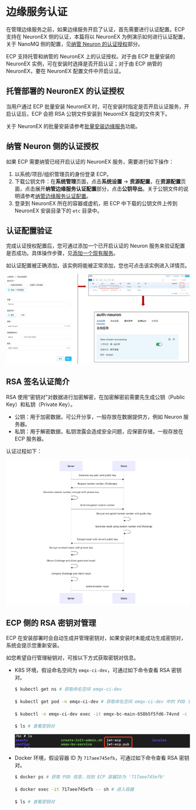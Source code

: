 # 边缘服务认证

在管理边缘服务之前，如果边缘服务开启了认证，首先需要进行认证配置。ECP 支持在 NeuronEX 侧的认证，本篇将以 NeuronEX 为例演示如何进行认证配置，关于 NanoMQ 侧的配置，见[纳管 Neuron 的认证授权](#纳管-neuron-侧的认证授权)部分。

ECP 支持托管和纳管的 NeuronEX 上的认证授权。对于由 ECP 批量安装的 NeuronEX 实例，可在安装时选择是否开启认证；对于由 ECP 纳管的 NeuronEX，要在 NeuronEX 配置文件中开启认证。

## 托管部署的 NeuronEX 的认证授权

当用户通过 ECP 批量安装 NeuronEX 时，可在安装时指定是否开启认证服务，开启认证后，ECP 会把 RSA 公钥文件安装到 NeuornEX 指定的文件夹下。

关于 NeuronEX 的批量安装请参考[批量安装边缘服务](../edge_service/batch_install)功能。

## 纳管 Neuron 侧的认证授权

如果 ECP 需要纳管已经开启认证的 NeuronEX 服务，需要进行如下操作：

1. 以系统/项目/组织管理员的身份登录 ECP。
2. 下载公钥文件：在**系统管理**页面，点击**系统设置** -> **资源配置**，在**资源配置**页面，点击展开**纳管边缘服务认证配置**部分，点击**公钥导出**。关于公钥文件的说明请参考[纳管边缘服务认证配置](../system_admin/resource_config.md#纳管边缘服务认证配置)。
3. 登录到 NeuronEX 所在的容器或虚机，把 ECP 中下载的公钥文件上传到 NeuronEX 安装目录下的 `etc` 目录中。


## 认证配置验证

完成认证授权配置后，您可通过添加一个已开启认证的 Neuron 服务来验证配置是否成功。具体操作步骤，见[添加一个现有服务](../edge_service/batch_import)。

如认证配置被正确添加，该实例将能被正常添加，您也可点击该实例进入详情页。

  <img src="./_assets/neuron_add_existing.png" style="zoom:50%;" />



## RSA 签名认证简介

RSA 使用“密钥对”对数据进行加密解密，在加密解密前需要先生成公钥（Public Key）和私钥（Private Key）。  

- 公钥：用于加密数据，可公开分享，一般存放在数据提供方，例如 Neuron 服务器。  
- 私钥：用于解密数据，私钥泄露会造成安全问题，应保密存储，一般存放在 ECP 服务器。  


认证过程如下：

<img src="./_assets/authentication-flow.png" alt="authentication-flow" style="zoom:80%;" />

## ECP 侧的 RSA 密钥对管理

ECP 在安装部署时会自动生成并管理密钥对，如果安装时未能成功生成密钥对，系统会提示您重新安装。

如您希望自行管理秘钥对，可按以下方式获取密钥对信息。  
- K8S 环境，假设命名空间为 `emqx-ci-dev`，可通过如下命令查看 RSA 密钥对。

  ```bash
  $ kubectl get ns # 获取命名空间 emqx-ci-dev
  
  $ kubectl get pod -n emqx-ci-dev # 获取命名空间 emqx-ci-dev 中的 POD 信息，找到 ECP 容器名称
  
  $ kubectl -n emqx-ci-dev exec -it emqx-bc-main-658b5f5fd6-74vnd -c emqx-bc-main -- sh # 进入容器
  
  $ ls # 查看密钥对
  ```

  ![RSA](./_assets/RSA.png)

- Docker 环境，假设容器 ID 为 `717aee745efb`，可通过如下命令查看 RSA 密钥对。

  ```bash
  $ docker ps # 获取 POD 信息，找到 ECP 容器ID为 '717aee745efb'
  
  $ docker exec -it 717aee745efb -- sh # 进入容器
  
  $ ls # 查看密钥对
  ```

